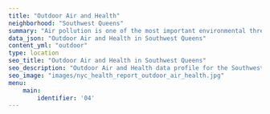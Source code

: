 ```yaml
---
title: "Outdoor Air and Health"
neighborhood: "Southwest Queens"
summary: "Air pollution is one of the most important environmental threats to urban populations and while all people are exposed, pollutant emissions, levels of exposure, and population vulnerability vary across neighborhoods. Exposures to common air pollutants have been linked to respiratory and cardiovascular diseases, cancers, and premature deaths."
data_json: "Outdoor Air and Health in Southwest Queens"
content_yml: "outdoor"
type: location
seo_title: "Outdoor Air and Health in Southwest Queens"
seo_description: "Outdoor Air and Health data profile for the Southwest Queens neighborhood of NYC."
seo_image: "images/nyc_health_report_outdoor_air_health.jpg"
menu:
    main:
        identifier: '04'
---
```

